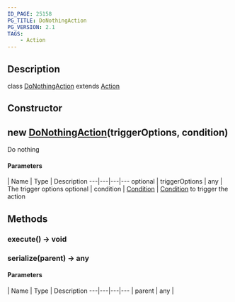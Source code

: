 ```yaml
---
ID_PAGE: 25158
PG_TITLE: DoNothingAction
PG_VERSION: 2.1
TAGS:
    - Action
---
```

## Description

class [DoNothingAction](/classes/3.0/DoNothingAction) extends [Action](/classes/3.0/Action)



## Constructor

## new [DoNothingAction](/classes/3.0/DoNothingAction)(triggerOptions, condition)

Do nothing

#### Parameters
 | Name | Type | Description
---|---|---|---
optional | triggerOptions | any |      The trigger options
optional | condition | [Condition](/classes/3.0/Condition) |      [Condition](/classes/3.0/Condition) to trigger the action
## Methods

### execute() &rarr; void


### serialize(parent) &rarr; any



#### Parameters
 | Name | Type | Description
---|---|---|---
 | parent | any |   

